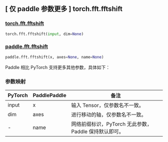 ## [ 仅 paddle 参数更多 ] torch.fft.fftshift

### [torch.fft.fftshift](https://pytorch.org/docs/1.13/generated/torch.fft.fftshift.html#torch.fft.fftshift)

```python
torch.fft.fftshift(input, dim=None)
```

### [paddle.fft.fftshift](https://www.paddlepaddle.org.cn/documentation/docs/zh/api/paddle/fft/fftshift_cn.html)

```python
paddle.fft.fftshift(x, axes=None, name=None)
```

Paddle 相比 PyTorch 支持更多其他参数，具体如下：
### 参数映射
| PyTorch       | PaddlePaddle | 备注                                                   |
| ------------- | ------------ | ------------------------------------------------------ |
| input           | x           | 输入 Tensor，仅参数名不一致。               |
| dim           | axes           | 进行移动的轴，仅参数名不一致。               |
| -           | name           | 网络前缀标识，PyTorch 无此参数，Paddle 保持默认即可。               |
